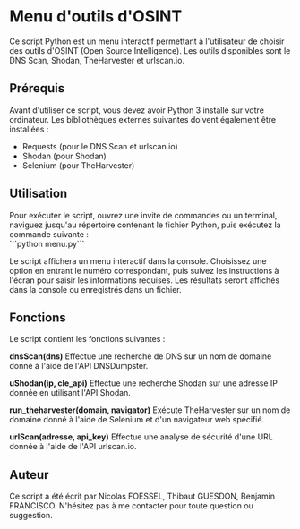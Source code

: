 <h1>Menu d'outils d'OSINT</h1>
Ce script Python est un menu interactif permettant à l'utilisateur de choisir des outils d'OSINT (Open Source Intelligence). Les outils disponibles sont le DNS Scan, Shodan, TheHarvester et urlscan.io.

<h2>Prérequis</h2>
Avant d'utiliser ce script, vous devez avoir Python 3 installé sur votre ordinateur. Les bibliothèques externes suivantes doivent également être installées :
<ul>
<li>Requests (pour le DNS Scan et urlscan.io)</li>
<li>Shodan (pour Shodan)</li>
<li>Selenium (pour TheHarvester)</li>
</ul>

<h2>Utilisation</h2>
Pour exécuter le script, ouvrez une invite de commandes ou un terminal, naviguez jusqu'au répertoire contenant le fichier Python, puis exécutez la commande suivante :</br>
```python menu.py```

Le script affichera un menu interactif dans la console. Choisissez une option en entrant le numéro correspondant, puis suivez les instructions à l'écran pour saisir les informations requises. Les résultats seront affichés dans la console ou enregistrés dans un fichier.

<h2>Fonctions</h2>
Le script contient les fonctions suivantes :

<b>dnsScan(dns)</b>
Effectue une recherche de DNS sur un nom de domaine donné à l'aide de l'API DNSDumpster.

<b>uShodan(ip, cle_api)</b>
Effectue une recherche Shodan sur une adresse IP donnée en utilisant l'API Shodan.

<b>run_theharvester(domain, navigator)</b>
Exécute TheHarvester sur un nom de domaine donné à l'aide de Selenium et d'un navigateur web spécifié.

<b>urlScan(adresse, api_key)</b>
Effectue une analyse de sécurité d'une URL donnée à l'aide de l'API urlscan.io.

<h2>Auteur</h2>
Ce script a été écrit par Nicolas FOESSEL, Thibaut GUESDON, Benjamin FRANCISCO. N'hésitez pas à me contacter pour toute question ou suggestion.
